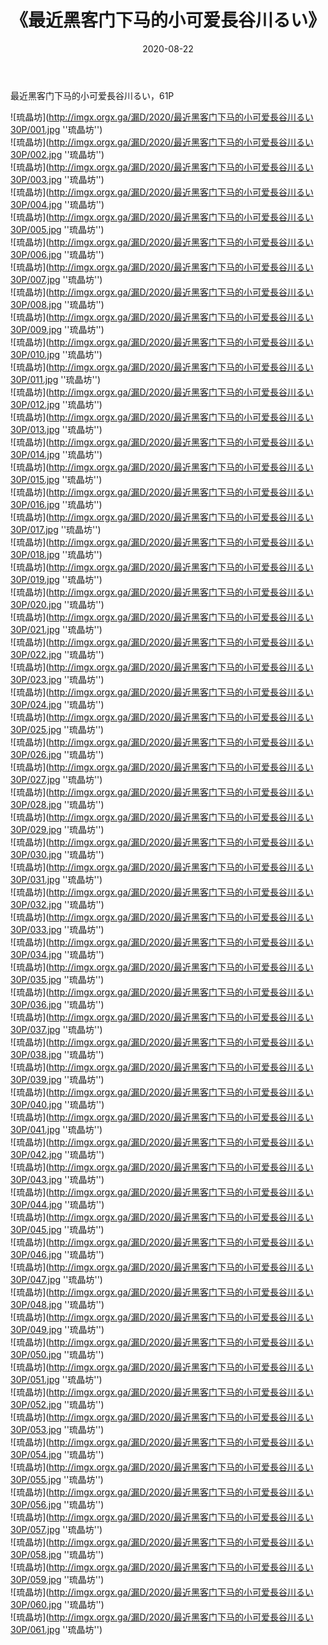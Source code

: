 ﻿---
layout: post
title:  《最近黑客门下马的小可爱長谷川るい》
date:   2020-08-22
img: imgx.orgx.ga/漏D/2020/最近黑客门下马的小可爱長谷川るい30P/000.jpg
categories: [美女, 性感, 泳衣]
---

最近黑客门下马的小可爱長谷川るい，61P

![琉晶坊](http://imgx.orgx.ga/漏D/2020/最近黑客门下马的小可爱長谷川るい30P/001.jpg ''琉晶坊'') <br>
![琉晶坊](http://imgx.orgx.ga/漏D/2020/最近黑客门下马的小可爱長谷川るい30P/002.jpg ''琉晶坊'') <br>
![琉晶坊](http://imgx.orgx.ga/漏D/2020/最近黑客门下马的小可爱長谷川るい30P/003.jpg ''琉晶坊'') <br>
![琉晶坊](http://imgx.orgx.ga/漏D/2020/最近黑客门下马的小可爱長谷川るい30P/004.jpg ''琉晶坊'') <br>
![琉晶坊](http://imgx.orgx.ga/漏D/2020/最近黑客门下马的小可爱長谷川るい30P/005.jpg ''琉晶坊'') <br>
![琉晶坊](http://imgx.orgx.ga/漏D/2020/最近黑客门下马的小可爱長谷川るい30P/006.jpg ''琉晶坊'') <br>
![琉晶坊](http://imgx.orgx.ga/漏D/2020/最近黑客门下马的小可爱長谷川るい30P/007.jpg ''琉晶坊'') <br>
![琉晶坊](http://imgx.orgx.ga/漏D/2020/最近黑客门下马的小可爱長谷川るい30P/008.jpg ''琉晶坊'') <br>
![琉晶坊](http://imgx.orgx.ga/漏D/2020/最近黑客门下马的小可爱長谷川るい30P/009.jpg ''琉晶坊'') <br>
![琉晶坊](http://imgx.orgx.ga/漏D/2020/最近黑客门下马的小可爱長谷川るい30P/010.jpg ''琉晶坊'') <br>
![琉晶坊](http://imgx.orgx.ga/漏D/2020/最近黑客门下马的小可爱長谷川るい30P/011.jpg ''琉晶坊'') <br>
![琉晶坊](http://imgx.orgx.ga/漏D/2020/最近黑客门下马的小可爱長谷川るい30P/012.jpg ''琉晶坊'') <br>
![琉晶坊](http://imgx.orgx.ga/漏D/2020/最近黑客门下马的小可爱長谷川るい30P/013.jpg ''琉晶坊'') <br>
![琉晶坊](http://imgx.orgx.ga/漏D/2020/最近黑客门下马的小可爱長谷川るい30P/014.jpg ''琉晶坊'') <br>
![琉晶坊](http://imgx.orgx.ga/漏D/2020/最近黑客门下马的小可爱長谷川るい30P/015.jpg ''琉晶坊'') <br>
![琉晶坊](http://imgx.orgx.ga/漏D/2020/最近黑客门下马的小可爱長谷川るい30P/016.jpg ''琉晶坊'') <br>
![琉晶坊](http://imgx.orgx.ga/漏D/2020/最近黑客门下马的小可爱長谷川るい30P/017.jpg ''琉晶坊'') <br>
![琉晶坊](http://imgx.orgx.ga/漏D/2020/最近黑客门下马的小可爱長谷川るい30P/018.jpg ''琉晶坊'') <br>
![琉晶坊](http://imgx.orgx.ga/漏D/2020/最近黑客门下马的小可爱長谷川るい30P/019.jpg ''琉晶坊'') <br>
![琉晶坊](http://imgx.orgx.ga/漏D/2020/最近黑客门下马的小可爱長谷川るい30P/020.jpg ''琉晶坊'') <br>
![琉晶坊](http://imgx.orgx.ga/漏D/2020/最近黑客门下马的小可爱長谷川るい30P/021.jpg ''琉晶坊'') <br>
![琉晶坊](http://imgx.orgx.ga/漏D/2020/最近黑客门下马的小可爱長谷川るい30P/022.jpg ''琉晶坊'') <br>
![琉晶坊](http://imgx.orgx.ga/漏D/2020/最近黑客门下马的小可爱長谷川るい30P/023.jpg ''琉晶坊'') <br>
![琉晶坊](http://imgx.orgx.ga/漏D/2020/最近黑客门下马的小可爱長谷川るい30P/024.jpg ''琉晶坊'') <br>
![琉晶坊](http://imgx.orgx.ga/漏D/2020/最近黑客门下马的小可爱長谷川るい30P/025.jpg ''琉晶坊'') <br>
![琉晶坊](http://imgx.orgx.ga/漏D/2020/最近黑客门下马的小可爱長谷川るい30P/026.jpg ''琉晶坊'') <br>
![琉晶坊](http://imgx.orgx.ga/漏D/2020/最近黑客门下马的小可爱長谷川るい30P/027.jpg ''琉晶坊'') <br>
![琉晶坊](http://imgx.orgx.ga/漏D/2020/最近黑客门下马的小可爱長谷川るい30P/028.jpg ''琉晶坊'') <br>
![琉晶坊](http://imgx.orgx.ga/漏D/2020/最近黑客门下马的小可爱長谷川るい30P/029.jpg ''琉晶坊'') <br>
![琉晶坊](http://imgx.orgx.ga/漏D/2020/最近黑客门下马的小可爱長谷川るい30P/030.jpg ''琉晶坊'') <br>
![琉晶坊](http://imgx.orgx.ga/漏D/2020/最近黑客门下马的小可爱長谷川るい30P/031.jpg ''琉晶坊'') <br>
![琉晶坊](http://imgx.orgx.ga/漏D/2020/最近黑客门下马的小可爱長谷川るい30P/032.jpg ''琉晶坊'') <br>
![琉晶坊](http://imgx.orgx.ga/漏D/2020/最近黑客门下马的小可爱長谷川るい30P/033.jpg ''琉晶坊'') <br>
![琉晶坊](http://imgx.orgx.ga/漏D/2020/最近黑客门下马的小可爱長谷川るい30P/034.jpg ''琉晶坊'') <br>
![琉晶坊](http://imgx.orgx.ga/漏D/2020/最近黑客门下马的小可爱長谷川るい30P/035.jpg ''琉晶坊'') <br>
![琉晶坊](http://imgx.orgx.ga/漏D/2020/最近黑客门下马的小可爱長谷川るい30P/036.jpg ''琉晶坊'') <br>
![琉晶坊](http://imgx.orgx.ga/漏D/2020/最近黑客门下马的小可爱長谷川るい30P/037.jpg ''琉晶坊'') <br>
![琉晶坊](http://imgx.orgx.ga/漏D/2020/最近黑客门下马的小可爱長谷川るい30P/038.jpg ''琉晶坊'') <br>
![琉晶坊](http://imgx.orgx.ga/漏D/2020/最近黑客门下马的小可爱長谷川るい30P/039.jpg ''琉晶坊'') <br>
![琉晶坊](http://imgx.orgx.ga/漏D/2020/最近黑客门下马的小可爱長谷川るい30P/040.jpg ''琉晶坊'') <br>
![琉晶坊](http://imgx.orgx.ga/漏D/2020/最近黑客门下马的小可爱長谷川るい30P/041.jpg ''琉晶坊'') <br>
![琉晶坊](http://imgx.orgx.ga/漏D/2020/最近黑客门下马的小可爱長谷川るい30P/042.jpg ''琉晶坊'') <br>
![琉晶坊](http://imgx.orgx.ga/漏D/2020/最近黑客门下马的小可爱長谷川るい30P/043.jpg ''琉晶坊'') <br>
![琉晶坊](http://imgx.orgx.ga/漏D/2020/最近黑客门下马的小可爱長谷川るい30P/044.jpg ''琉晶坊'') <br>
![琉晶坊](http://imgx.orgx.ga/漏D/2020/最近黑客门下马的小可爱長谷川るい30P/045.jpg ''琉晶坊'') <br>
![琉晶坊](http://imgx.orgx.ga/漏D/2020/最近黑客门下马的小可爱長谷川るい30P/046.jpg ''琉晶坊'') <br>
![琉晶坊](http://imgx.orgx.ga/漏D/2020/最近黑客门下马的小可爱長谷川るい30P/047.jpg ''琉晶坊'') <br>
![琉晶坊](http://imgx.orgx.ga/漏D/2020/最近黑客门下马的小可爱長谷川るい30P/048.jpg ''琉晶坊'') <br>
![琉晶坊](http://imgx.orgx.ga/漏D/2020/最近黑客门下马的小可爱長谷川るい30P/049.jpg ''琉晶坊'') <br>
![琉晶坊](http://imgx.orgx.ga/漏D/2020/最近黑客门下马的小可爱長谷川るい30P/050.jpg ''琉晶坊'') <br>
![琉晶坊](http://imgx.orgx.ga/漏D/2020/最近黑客门下马的小可爱長谷川るい30P/051.jpg ''琉晶坊'') <br>
![琉晶坊](http://imgx.orgx.ga/漏D/2020/最近黑客门下马的小可爱長谷川るい30P/052.jpg ''琉晶坊'') <br>
![琉晶坊](http://imgx.orgx.ga/漏D/2020/最近黑客门下马的小可爱長谷川るい30P/053.jpg ''琉晶坊'') <br>
![琉晶坊](http://imgx.orgx.ga/漏D/2020/最近黑客门下马的小可爱長谷川るい30P/054.jpg ''琉晶坊'') <br>
![琉晶坊](http://imgx.orgx.ga/漏D/2020/最近黑客门下马的小可爱長谷川るい30P/055.jpg ''琉晶坊'') <br>
![琉晶坊](http://imgx.orgx.ga/漏D/2020/最近黑客门下马的小可爱長谷川るい30P/056.jpg ''琉晶坊'') <br>
![琉晶坊](http://imgx.orgx.ga/漏D/2020/最近黑客门下马的小可爱長谷川るい30P/057.jpg ''琉晶坊'') <br>
![琉晶坊](http://imgx.orgx.ga/漏D/2020/最近黑客门下马的小可爱長谷川るい30P/058.jpg ''琉晶坊'') <br>
![琉晶坊](http://imgx.orgx.ga/漏D/2020/最近黑客门下马的小可爱長谷川るい30P/059.jpg ''琉晶坊'') <br>
![琉晶坊](http://imgx.orgx.ga/漏D/2020/最近黑客门下马的小可爱長谷川るい30P/060.jpg ''琉晶坊'') <br>
![琉晶坊](http://imgx.orgx.ga/漏D/2020/最近黑客门下马的小可爱長谷川るい30P/061.jpg ''琉晶坊'') <br>
